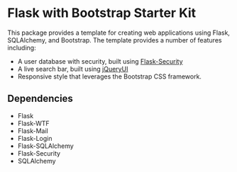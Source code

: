 
Flask with Bootstrap Starter Kit
================================

This package provides a template for creating web applications using Flask, SQLAlchemy,
and Bootstrap.  The template provides a number of features including:

- A user database with security, built using [Flask-Security](https://pythonhosted.org/Flask-Security/)
- A live search bar, built using [jQueryUI](http://jqueryui.com/autocomplete/)
- Responsive style that leverages the Bootstrap CSS framework.

Dependencies
------------
* Flask
* Flask-WTF
* Flask-Mail
* Flask-Login
* Flask-SQLAlchemy
* Flask-Security
* SQLAlchemy

